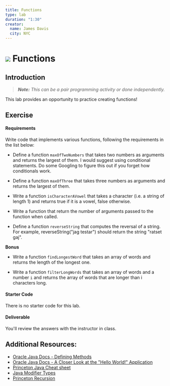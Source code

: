 ```yaml
---
title: Functions
type: lab
duration: "1:30"
creator:
  name: James Davis
  city: NYC
---
```


# ![](https://ga-dash.s3.amazonaws.com/production/assets/logo-9f88ae6c9c3871690e33280fcf557f33.png) Functions

## Introduction

> ***Note:*** _This can be a pair programming activity or done independently._

This lab provides an opportunity to practice creating functions!

## Exercise

#### Requirements

Write code that implements various functions, following the requirements in the list below:

- Define a function `maxOfTwoNumbers` that takes two numbers as arguments and returns the largest of them. I would suggest using conditional statements. Do some Googling to figure this out if you forget how conditionals work.

- Define a function `maxOfThree` that takes three numbers as arguments and returns the largest of them.

- Write a function `isCharacterAVowel` that takes a character (i.e. a string of length 1) and returns true if it is a vowel, false otherwise.

- Write a function that return the number of arguments passed to the function when called.

- Define a function `reverseString` that computes the reversal of a string. For example, reverseString("jag testar") should return the string "ratset gaj".

**Bonus**

- Write a function `findLongestWord` that takes an array of words and returns the length of the longest one.

- Write a function `filterLongWords` that takes an array of words and a number `i` and returns the array of words that are longer than i characters long.

#### Starter Code

There is no starter code for this lab.

#### Deliverable

You'll review the answers with the instructor in class.

## Additional Resources:
- [Oracle Java Docs - Defining Methods](https://docs.oracle.com/javase/tutorial/java/javaOO/methods.html)
- [Oracle Java Docs - A Closer Look at the "Hello World!" Application](https://docs.oracle.com/javase/tutorial/getStarted/application/)
- [Princeton Java Cheat sheet](http://introcs.cs.princeton.edu/java/11cheatsheet/)
- [Java Modifier Types](http://www.tutorialspoint.com/java/java_modifier_types.htm)
- [Princeton Recursion](http://introcs.cs.princeton.edu/java/23recursion/)
